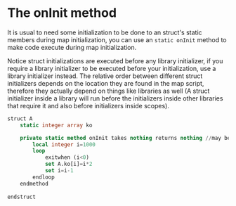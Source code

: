 # The onInit method

It is usual to need some initialization to be done to an struct&apos;s static members during map initialization, you
can use an `static onInit` method to make code execute during map initialization.

Notice struct initializations are executed before any library initializer, if you require a library initializer to be
executed before your initialization, use a library initializer instead. The relative order between different struct
initializers depends on the location they are found in the map script, therefore they actually depend on things like
libraries as well (A struct initializer inside a library will run before the initializers inside other libraries
that require it and also before initializers inside scopes).

```sql
struct A
    static integer array ko

    private static method onInit takes nothing returns nothing //may be public as well
        local integer i=1000
        loop
            exitwhen (i<0)
            set A.ko[i]=i*2
            set i=i-1
        endloop
    endmethod
    
endstruct
```